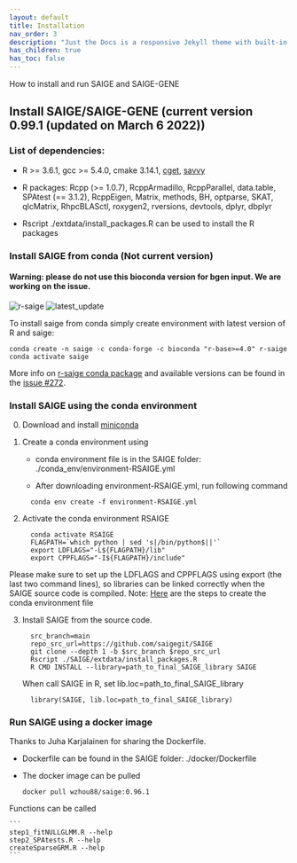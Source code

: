 ```yaml
---
layout: default
title: Installation
nav_order: 3
description: "Just the Docs is a responsive Jekyll theme with built-in search that is easily customizable and hosted on GitHub Pages."
has_children: true
has_toc: false
---
```


How to install and run SAIGE and SAIGE-GENE


## Install SAIGE/SAIGE-GENE (current version 0.99.1 (updated on March 6 2022))

### List of dependencies:

* R >= 3.6.1, gcc >= 5.4.0, cmake 3.14.1, [cget](https://cget.readthedocs.io/en/latest/src/intro.html#installing-cget), [savvy](https://github.com/statgen/savvy)
* R packages: Rcpp (>= 1.0.7), RcppArmadillo, RcppParallel, data.table, SPAtest (== 3.1.2),
        RcppEigen, Matrix, methods, BH, optparse, SKAT, qlcMatrix, RhpcBLASctl, roxygen2, rversions, devtools, dplyr, dbplyr

* Rscript ./extdata/install_packages.R can be used to install the R packages

###  Install SAIGE from conda (Not current version)

#### Warning: please do not use this bioconda version for bgen input. We are working on the issue.
![r-saige](https://anaconda.org/bioconda/r-saige/badges/version.svg)
![latest_update](https://anaconda.org/bioconda/r-saige/badges/latest_release_date.svg)

To install saige from conda simply create environment with latest version of R and saige:
```
conda create -n saige -c conda-forge -c bioconda "r-base>=4.0" r-saige
conda activate saige
```

More info on [r-saige conda package](https://anaconda.org/bioconda/r-saige) and available versions can be found in the [issue #272](https://github.com/weizhouUMICH/SAIGE/issues/272).


###  Install SAIGE using the conda environment

0. Download and install [miniconda](https://docs.conda.io/en/latest/miniconda.html) 

1. Create a conda environment using
    
     * conda environment file is in the SAIGE folder: ./conda_env/environment-RSAIGE.yml

     * After downloading environment-RSAIGE.yml, run following command
     ```
       conda env create -f environment-RSAIGE.yml
     ```

2. Activate the conda environment RSAIGE

     ```
       conda activate RSAIGE
       FLAGPATH=`which python | sed 's|/bin/python$||'`
       export LDFLAGS="-L${FLAGPATH}/lib"
       export CPPFLAGS="-I${FLAGPATH}/include"
     ```
Please make sure to set up the LDFLAGS and CPPFLAGS using export (the last two command lines), so libraries can be linked correctly when the SAIGE source code is compiled. Note: [Here](https://github.com/weizhouUMICH/SAIGE/blob/master/conda_env/createCondaEnvSAIGE_steps.txt) are the steps to create the conda environment file


3. Install SAIGE from the source code.

     ```
       src_branch=main
       repo_src_url=https://github.com/saigegit/SAIGE
       git clone --depth 1 -b $src_branch $repo_src_url
       Rscript ./SAIGE/extdata/install_packages.R
       R CMD INSTALL --library=path_to_final_SAIGE_library SAIGE
     ```

     When call SAIGE in R, set lib.loc=path_to_final_SAIGE_library

     ```
       library(SAIGE, lib.loc=path_to_final_SAIGE_library)
     ```

### Run SAIGE using a docker image

Thanks to Juha Karjalainen for sharing the Dockerfile.

* Dockerfile can be found in the SAIGE folder: ./docker/Dockerfile 

* The docker image can be pulled

    ```
    docker pull wzhou88/saige:0.96.1
    ```

Functions can be called

    ```
    step1_fitNULLGLMM.R --help
    step2_SPAtests.R --help
    createSparseGRM.R --help
    ```
